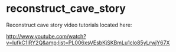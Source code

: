 reconstruct_cave_story
======================

Reconstruct cave story video tutorials located here: 

http://www.youtube.com/watch?v=IufkC1IRY2Q&amp;list=PL006xsVEsbKjSKBmLu1clo85yLrwjY67X
